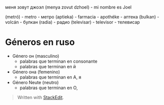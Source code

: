 
меня зовут джоэл  (menya zovut dzhoel) - mi nombre es Joel

(metró) - metro - метро
(aptieka) - farmacia - apothéke -  аптека
(bulkan)  - volcán - булкан
(radia) - радио
(televisar) - televisor - телевисар

# Géneros en ruso

- Género он (masculino)
	- palabras que terminan en consonante
	- palabras que terminan en й
- Género она (femenino)
	- palabras que terminan en А, я
- Género Neute (neutro)
	- palabras que terminan en O,

> Written with [StackEdit](https://stackedit.io/).
<!--stackedit_data:
eyJoaXN0b3J5IjpbLTE5NDIzNjI5NiwzODcwNDAxMjAsLTE4Nz
gzNjkyNDAsNTEwMDk2NjM4LC0xNjczNzUyNzc5LDczMDk5ODEx
Nl19
-->
